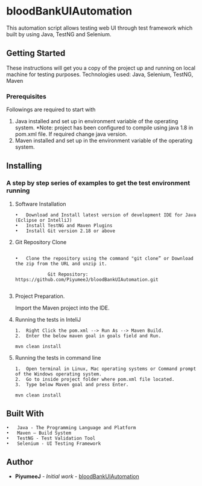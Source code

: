 # bloodBankUIAutomation

This automation script allows testing web UI through test framework which built by using Java, TestNG and Selenium.

## Getting Started 
These instructions will get you a copy of the project up and running on local machine for testing purposes.
Technologies used: Java, Selenium, TestNG, Maven

### Prerequisites

Followings are required to start with
1.	Java installed and set up in environment variable of the operating system.
 *Note: project has been configured to compile using java 1.8 in pom.xml file. If required change java version.
2.	Maven installed and set up in the environment variable of the operating system.


## Installing

### A step by step series of examples to get the test environment running

1.	Software Installation
    ```
	•	Download and Install latest version of development IDE for Java (Eclipse or IntelliJ)
	•	Install TestNG and Maven Plugins
	•	Install Git version 2.18 or above

2.	Git Repository Clone
    ```

	•	Clone the repository using the command "git clone” or Download the zip from the URL and unzip it.

                Git Repository:  https://github.com/PiyumeeJ/bloodBankUIAutomation.git
 

3.	Project Preparation.

	Import the Maven project into the IDE. 

	
4.	Running the tests in InteliJ

       ```
	1.	Right Click the pom.xml --> Run As --> Maven Build.
	2.	Enter the below maven goal in goals field and Run.
       ```
	
       ```
	mvn clean install 
       ```

5.	Running the tests in command line

       ```
	1.	Open terminal in Linux, Mac operating systems or Command prompt of the Windows operating system.
	2.	Go to inside project folder where pom.xml file located.
	3.	Type below Maven goal and press Enter.
       ``` 
       ```
	mvn clean install
       ```
       
    
## Built With 
	•	Java - The Programming Language and Platform
	•	Maven – Build System
	•	TestNG - Test Validation Tool
	•	Selenium - UI Testing Framework

	
	
## Author 
* **PiyumeeJ** - *Initial work* - [bloodBankUIAutomation](https://github.com/PiyumeeJ/bloodBankUIAutomation.git) 
